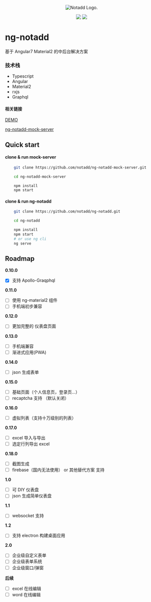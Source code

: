 
<p align="center"><img src="https://www.notadd.com/src/notado_logo420x96.svg" alt="Notadd Logo."></p>
<p align="center">
<a href="https://jq.qq.com/?_wv=1027&k=5qVzRh4" title="Notadd 官方技术交流群"><img src="https://img.shields.io/badge/QQ%20Group-321735506-6782d6.svg?style=flat-square"></a>
<a href="https://travis-ci.org/notadd/ng-notadd" title="Build Status"><img src="https://img.shields.io/travis/notadd/ng-notadd/master.svg?style=flat-square"></a>
</p>


# ng-notadd

基于 Angular7  Material2  的中后台解决方案


### 技术栈

- Typescript
- Angular
- Material2
- rxjs
- Graphql

#### 相关链接

[DEMO](https://ng-notadd.notadd.net/)

[ng-notadd-mock-server](https://github.com/notadd/ng-notadd-mock-server)

## Quick start

#### clone & run mock-server
```bash
    git clone https://github.com/notadd/ng-notadd-mock-server.git
    
    cd ng-notadd-mock-server
    
    npm install
    npm start
```

#### clone & run ng-notadd
```bash
    git clone https://github.com/notadd/ng-notadd.git
     
    cd ng-notadd
     
    npm install
    npm start
    # or use ng cli
    ng serve
```

## Roadmap

**0.10.0**
- [x] 支持 Apollo-Graqphql


**0.11.0**
- [ ] 使用 ng-material2 组件
- [ ] 手机端初步兼容 

**0.12.0**
- [ ] 更加完整的 仪表盘页面

**0.13.0**
- [ ] 手机端兼容
- [ ] 渐进式应用(PWA)

**0.14.0**
- [ ] json 生成表单

**0.15.0**
- [ ] 基础页面（个人信息页，登录页...）
- [ ] recaptcha 支持 （默认关闭）

**0.16.0** 
- [ ] 虚拟列表（支持十万级别的列表）

**0.17.0**
- [ ] excel 导入与导出
- [ ] 选定行列导出 excel

**0.18.0**
- [ ] 截图生成
- [ ] firebase（国内无法使用） or 其他替代方案 支持

**1.0**
- [ ] 可 DIY 仪表盘
- [ ] json 生成简单仪表盘

**1.1**
- [ ] websocket 支持

**1.2**
- [ ] 支持 electron 构建桌面应用

**2.0**
- [ ] 企业级自定义表单
- [ ] 企业级表单系统
- [ ] 企业级窗口/弹窗

**后续**

- [ ] excel 在线编辑
- [ ] word 在线编辑
